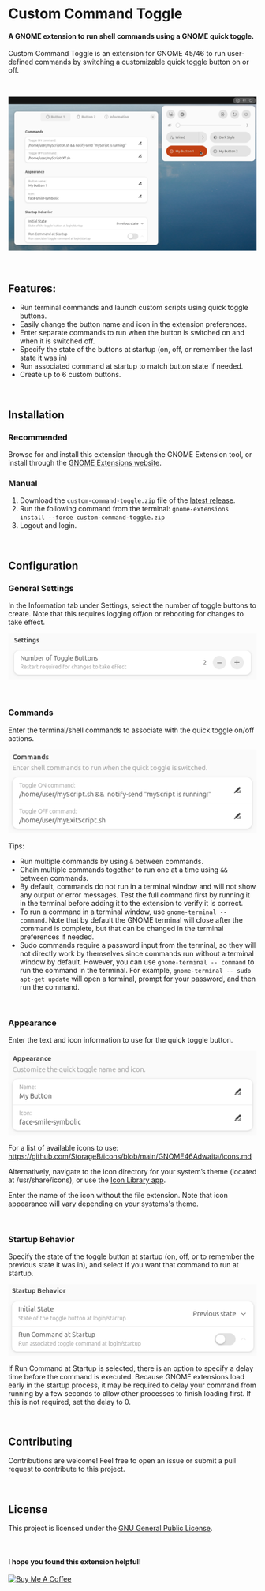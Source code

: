 # Custom Command Toggle

#### A GNOME extension to run shell commands using a GNOME quick toggle.

Custom Command Toggle is an extension for GNOME 45/46 to run user-defined commands by switching a customizable quick toggle button on or off.

<br>

![Screenshot-main](screenshots/Screenshot-main-3.png)

<br>

## Features:

- Run terminal commands and launch custom scripts using quick toggle buttons.
- Easily change the button name and icon in the extension preferences.
- Enter separate commands to run when the button is switched on and when it is switched off.
- Specify the state of the buttons at startup (on, off, or remember the last state it was in)
- Run associated command at startup to match button state if needed.
- Create up to 6 custom buttons.

<br>

## Installation

### Recommended

Browse for and install this extension through the GNOME Extension tool, or install through the [GNOME Extensions website](https://extensions.gnome.org/extension/7012/custom-command-toggle/).

### Manual

1. Download the `custom-command-toggle.zip` file of the [latest release](https://github.com/StorageB/custom-command-toggle/releases/tag/v6). 
2. Run the following command from the terminal:
`gnome-extensions install --force custom-command-toggle.zip`
3. Logout and login.

<br>

## Configuration

### General Settings

In the Information tab under Settings, select the number of toggle buttons to create. Note that this requires logging off/on or rebooting for changes to take effect.

![Screenshot-settings](screenshots/Screenshot-settings.png)

<br>

### Commands

Enter the terminal/shell commands to associate with the quick toggle on/off actions.

![Screenshot-commands](screenshots/Screenshot-commands.png)

Tips:
- Run multiple commands by using `&` between commands.
- Chain multiple commands together to run one at a time using `&&` between commands.
- By default, commands do not run in a terminal window and will not show any output or error messages. Test the full command first by running it in the terminal before adding it to the extension to verify it is correct. 
- To run a command in a terminal window, use `gnome-terminal -- command`. Note that by default the GNOME terminal will close after the command is complete, but that can be changed in the terminal preferences if needed.
- Sudo commands require a password input from the terminal, so they will not directly work by themselves since commands run without a terminal window by default. However, you can use `gnome-terminal -- command` to run the command in the terminal. For example, `gnome-terminal -- sudo apt-get update` will open a terminal, prompt for your password, and then run the command.

<br>

### Appearance

Enter the text and icon information to use for the quick toggle button. 

![Screenshot-appearance](screenshots/Screenshot-appearance.png)

For a list of available icons to use: https://github.com/StorageB/icons/blob/main/GNOME46Adwaita/icons.md

Alternatively, navigate to the icon directory for your system’s theme (located at /usr/share/icons), or use the [Icon Library app](https://flathub.org/apps/org.gnome.design.IconLibrary).

Enter the name of the icon without the file extension. Note that icon appearance will vary depending on your systems's theme.

<br>

### Startup Behavior

Specify the state of the toggle button at startup (on, off, or to remember the previous state it was in), and select if you want that command to run at startup.

![Screenshot-appearance](screenshots/Screenshot-startup.png)

If Run Command at Startup is selected, there is an option to specify a delay time before the command is executed. Because GNOME extensions load early in the startup process, it may be required to delay your command from running by a few seconds to allow other processes to finish loading first. If this is not required, set the delay to 0.

<br>


## Contributing

Contributions are welcome! Feel free to open an issue or submit a pull request to contribute to this project.

<br>

## License

This project is licensed under the [GNU General Public License](http://www.gnu.org/licenses/).

<br>

#### I hope you found this extension helpful!

<a href="https://www.buymeacoffee.com/StorageB" target="_blank"><img src="https://cdn.buymeacoffee.com/buttons/v2/default-yellow.png" alt="Buy Me A Coffee" style="height: 36px !important;width: 131px !important;" ></a>


